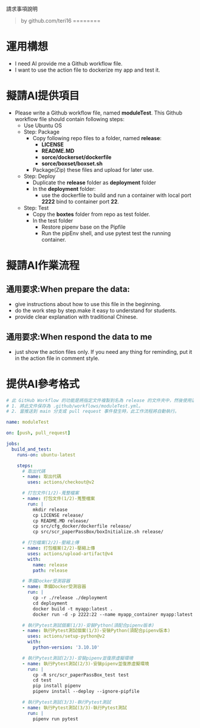 請求事項說明
>by github.com/teri16
========


# 運用構想

- I need AI provide me a Github workflow file. 
- I want to use the action file to dockerize my app and test it. 

# 擬請AI提供項目

- Please write a Github workflow file, named **moduleTest**. This Github workflow file should contain following steps:
  - Use Ubuntu OS
  - Step: Package
    * Copy following repo files to a folder, named **release**:
      - **LICENSE**
      - **README.MD**
      - **sorce/dockerset/dockerfile**
      - **sorce/boxset/boxset.sh** 
    * Package(Zip) these files and upload for later use. 
  - Step: Deploy
    * Duplicate the **release** folder as **deployment** folder
    * In the **deployment** folder:
      - use the dockerfile to build and run a container with local port **2222** bind to container port **22**.
  - Step: Test
    * Copy the **boxtes** folder from repo as test folder.
    * In the test folder
      - Restore pipenv base on the Pipfile
      - Run the pipEnv shell, and use pytest test the running container.

# 擬請AI作業流程

## 通用要求:When prepare the data:
- give instructions about how to use this file in the beginning.
- do the work step by step.make it easy to understand for students.
- provide clear explanation with traditional Chinese.

## 通用要求:When respond the data to me
- just show the action files only. If you need any thing for reminding, put it in the action file in comment style.

# 提供AI參考格式

```yaml
# 此 GitHub Workflow 的功能是將指定文件複製到名為 release 的文件夾中，然後使用這些文件來構建和運行 Docker 容器，並進行測試。使用說明：
# 1. 將此文件保存為 .github/workflows/moduleTest.yml。
# 2. 當推送到 main 分支或 pull request 事件發生時，此工作流程將自動執行。

name: moduleTest

on: [push, pull_request]

jobs:
  build_and_test:
    runs-on: ubuntu-latest

    steps:
      # 取出代碼
      - name: 取出代碼
        uses: actions/checkout@v2

      # 打包文件(1/2)-蒐整檔案
      - name: 打包文件(1/2)-蒐整檔案
        run: |
          mkdir release
          cp LICENSE release/
          cp README.MD release/
          cp src/cfg_docker/dockerfile release/
          cp src/scr_paperPassBox/boxInitialize.sh release/

      # 打包檔案(2/2)-壓縮上傳
      - name: 打包檔案(2/2)-壓縮上傳
        uses: actions/upload-artifact@v4
        with:
          name: release
          path: release

      # 準備Docker受測容器
      - name: 準備Docker受測容器
        run: |
          cp -r ./release ./deployment
          cd deployment
          docker build -t myapp:latest .
          docker run -d -p 2222:22 --name myapp_container myapp:latest

      # 執行Pytest測試個案(1/3)-安裝Python(須配合pipenv版本)
      - name: 執行Pytest測試個案(1/3)-安裝Python(須配合pipenv版本)
        uses: actions/setup-python@v2
        with:
          python-version: '3.10.10'

      # 執行Pytest測試(2/3)-安裝pipenv並復原虛擬環境
      - name: 執行Pytest測試(2/3)-安裝pipenv並復原虛擬環境
        run: |
          cp -R src/scr_paperPassBox_test test
          cd test
          pip install pipenv
          pipenv install --deploy --ignore-pipfile

      # 執行Pytest測試(3/3)-執行Pytest測試
      - name: 執行Pytest測試(3/3)-執行Pytest測試
        run: |
          pipenv run pytest
```
